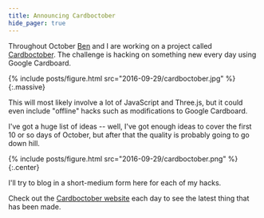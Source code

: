 ```yaml
---
title: Announcing Cardboctober
hide_pager: true
---
```


Throughout October [Ben](https://twitter.com/benjaminbenben) and I are working on a project called [Cardboctober](https://cardboctober.github.io). The challenge is hacking on something new every day using Google Cardboard.

<!-- more -->

{% include posts/figure.html src="2016-09-29/cardboctober.jpg" %}{:.massive}

This will most likely involve a lot of JavaScript and Three.js, but it could even include "offline" hacks such as modifications to Google Cardboard.

I've got a huge list of ideas -- well, I've got enough ideas to cover the first 10 or so days of October, but after that the quality is probably going to go down hill.

{% include posts/figure.html src="2016-09-29/cardboctober.png" %}{:.center}

I'll try to blog in a short-medium form here for each of my hacks.

Check out the [Cardboctober website](https://cardboctober.github.io) each day to see the latest thing that has been made.
